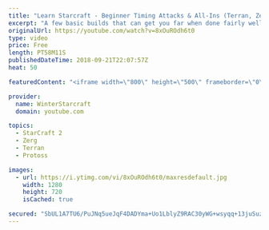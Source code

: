 ```yaml
---
title: "Learn Starcraft - Beginner Timing Attacks & All-Ins (Terran, Zerg & Protoss)"
excerpt: "A few basic builds that can get you far when done fairly well. Also important is how not to overextend and lose everything."
originalUrl: https://youtube.com/watch?v=8xOuROdh6t0
type: video
price: Free
length: PT58M11S
publishedDateTime: 2018-09-21T22:07:57Z
heat: 50

featuredContent: "<iframe width=\"800\" height=\"500\" frameborder=\"0\" src=\"https://www.youtube.com/embed/8xOuROdh6t0\" allow=\"accelerometer; autoplay; encrypted-media; gyroscope; picture-in-picture\" allowfullscreen></iframe>"

provider:
  name: WinterStarcraft
  domain: youtube.com

topics:
  - StarCraft 2
  - Zerg
  - Terran
  - Protoss

images:
  - url: https://i.ytimg.com/vi/8xOuROdh6t0/maxresdefault.jpg
    width: 1280
    height: 720
    isCached: true

secured: "SbUL1A7TU6/PuJNq5ueJqF4DADYma+Uo1LblyZ9RAC30yWG+wsyqq+13juSuz98hGtlhFW/WTPPzUh66Zk4pgace7421V/wzAaiY6g/BjONhJzqTyTMkv8dGqnfUfK8bjVOFzGb02ipjGynJV2zrEOSPcIJDPr37p1JEdtb1awXpSz/VhGVmEf2y8yXneyF863616wkT8eQIt7jrSBUWcnapkkg6q3ZPLd9Oi54aHWUiLbU9LJUNNS7PWHsJXYW3+DS297NlfyFz4n6Gj7b5LpIrzdS1RPyyVt5qA8yhISCSuNESocYz6GW8OKKabvjT3MdUpQdrFcM1B6Lz2UQZ/eZab0YaucubUWuDOTGGKerKSY2UHqbsBDDOD0D8ZpDotvSC4M3kl9pltYjPRyOmF93VMwLmDizT9tsCmu05fvg=;q9TPm2cje+vb3PyyCbu/Aw=="
---
```


